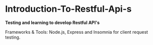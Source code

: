 # Introduction-To-Restful-Api-s
**Testing and learning to develop Restful API's**

Frameworks & Tools:
                    Node.js, Express and Insomnia for client request testing.
